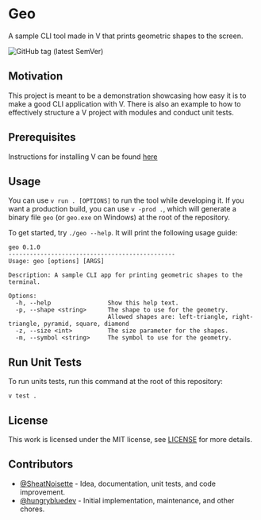 # Geo

A sample CLI tool made in V that prints geometric shapes to the screen.

![GitHub tag (latest SemVer)](https://img.shields.io/github/v/tag/hungrybluedev/geo?sort=semver)


## Motivation

This project is meant to be a demonstration showcasing how
easy it is to make a good CLI application with V. There is
also an example to how to effectively structure a V
project with modules and conduct unit tests.

## Prerequisites

Instructions for installing V can be found
[here](https://github.com/vlang/v/blob/master/doc/docs.md#install-from-source)

## Usage

You can use `v run . [OPTIONS]` to run the tool while
developing it. If you want a production build, you can use `v -prod .`, which will generate a binary file `geo` (or `geo.exe` on Windows) at the root of the repository.

To get started, try `./geo --help`. It will print the
following usage guide:

```
geo 0.1.0
-----------------------------------------------
Usage: geo [options] [ARGS]

Description: A sample CLI app for printing geometric shapes to the terminal.

Options:
  -h, --help                Show this help text.
  -p, --shape <string>      The shape to use for the geometry.
                            Allowed shapes are: left-triangle, right-triangle, pyramid, square, diamond
  -z, --size <int>          The size parameter for the shapes.
  -m, --symbol <string>     The symbol to use for the geometry.
```

## Run Unit Tests

To run units tests, run this command at the root of this repository:

```
v test .
```

## License

This work is licensed under the MIT license, see [LICENSE](/LICENSE) for more details.

## Contributors

- [@SheatNoisette](https://github.com/SheatNoisette) - Idea, documentation, unit tests, and code improvement.
- [@hungrybluedev](https://github.com/hungrybluedev) -
  Initial implementation, maintenance, and other chores.
